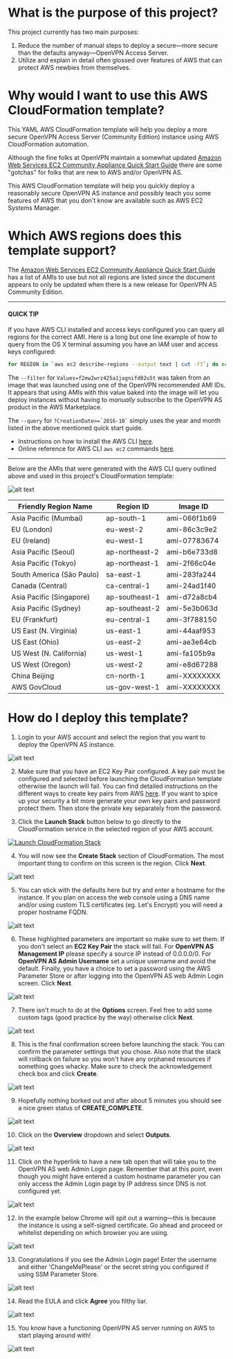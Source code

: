 # What is the purpose of this project?

This project currently has two main purposes:

1. Reduce the number of manual steps to deploy a secure&mdash;more secure than the defaults anyway&mdash;OpenVPN Access Server.
2. Utilize and explain in detail often glossed over features of AWS that can protect AWS newbies from themselves. 

# Why would I want to use this AWS CloudFormation template?

This YAML AWS CloudFormation template will help you deploy a more secure OpenVPN Access Server (Community Edition) instance using AWS CloudFormation automation.

Although the fine folks at OpenVPN maintain a somewhat updated [Amazon Web Services EC2 Community Appliance Quick Start Guide](https://docs.openvpn.net/how-to-tutorialsguides/virtual-platforms/amazon-ec2-appliance-ami-quick-start-guide/) there are some "gotchas" for folks that are new to AWS and/or OpenVPN AS.

This AWS CloudFormation template will help you quickly deploy a reasonably secure OpenVPN AS instance and possibly teach you some features of AWS that you don't know are available such as AWS EC2 Systems Manager.

# Which AWS regions does this template support?

The [Amazon Web Services EC2 Community Appliance Quick Start Guide](https://docs.openvpn.net/how-to-tutorialsguides/virtual-platforms/amazon-ec2-appliance-ami-quick-start-guide/) has a list of AMIs to use but not all regions are listed since the document appears to only be updated when there is a new release for OpenVPN AS Community Edition.

---

#### QUICK TIP
If you have AWS CLI installed and access keys configured you can query all regions for the correct AMI. Here is a long but one line example of how to query from the OS X terminal assuming you have an IAM user and access keys configured:

```bash
for REGION in `aws ec2 describe-regions --output text | cut -f3`; do echo "Listing instances in region: $REGION..." && aws ec2 describe-images --owners aws-marketplace --filters "Name=product-code,Values=f2ew2wrz425a1jagnifd02u5t" --query 'Images[?CreationDate>=`2016-10`].{ID:ImageId,DATE:CreationDate}' --region $REGION --output text; done
```
The `--filter` for `Values=f2ew2wrz425a1jagnifd02u5t` was taken from an image that was launched using one of the OpenVPN recommended AMI IDs. It appears that using AMIs with this value baked into the image will let you deploy instances without having to *manually* subscribe to the OpenVPN AS product in the AWS Marketplace.

The `--query` for `` ?CreationDate>=`2016-10` `` simply uses the year and month listed in the above mentioned quick start guide.

* Instructions on how to install the AWS CLI [here](http://docs.aws.amazon.com/cli/latest/userguide/installing.html).
* Online reference for AWS CLI `aws ec2` commands [here](http://docs.aws.amazon.com/cli/latest/reference/ec2/index.html#cli-aws-ec2).

---

Below are the AMIs that were generated with the AWS CLI query outlined above and used in this project's CloudFormation template:

![alt text](https://github.com/virtualjj/automated-openvpnas/blob/master/images/readme/automated-openvpnas-readme-cli-query.jpg "Example aws ec2 describe-instances AWS CLI command")

| Friendly Region Name | Region ID | Image ID  |
| --- |---| ---|
| Asia Pacific (Mumbai) | ap-south-1 |ami-066f1b69 |
| EU (London) | eu-west-2 |ami-86c3c9e2 |
| EU (Ireland) | eu-west-1 | ami-07783674 |
| Asia Pacific (Seoul) | ap-northeast-2 | ami-b6e733d8 |
| Asia Pacific (Tokyo) | ap-northeast-1 | ami-2f66c04e |
| South America (São Paulo) | sa-east-1 | ami-283fa244 |
| Canada (Central) | ca-central-1 | ami-24ad1f40 |
| Asia Pacific (Singapore) | ap-southeast-1 | ami-d72a8cb4 |
| Asia Pacific (Sydney) | ap-southeast-2 | ami-5e3b063d |
| EU (Frankfurt) | eu-central-1 | ami-3f788150 |
| US East (N. Virginia) | us-east-1 | ami-44aaf953 |
| US East (Ohio) | us-east-2 | ami-ae3e64cb |
| US West (N. California) | us-west-1 | ami-fa105b9a |
| US West (Oregon) | us-west-2 | ami-e8d67288 |
| China Beijing | cn-north-1 | ami-XXXXXXXX |
| AWS GovCloud | us-gov-west-1 | ami-XXXXXXXX |

# How do I deploy this template?

1. Login to your AWS account and select the region that you want to deploy the OpenVPN AS instance.

![alt text](https://github.com/virtualjj/automated-openvpnas/blob/master/images/readme/automated-openvpnas-readme-login-oregon.jpg "Example logging into AWS console and selecting a region.")

2. Make sure that you have an EC2 Key Pair configured. A key pair must be configured and selected before launching the CloudFormation template otherwise the launch will fail. You can find detailed instructions on the different ways to create key pairs from AWS [here](http://docs.aws.amazon.com/AWSEC2/latest/UserGuide/ec2-key-pairs.html). If you want to spice up your security a bit more generate your own key pairs and password protect them. Then store the private key separately from the password.

3. Click the **Launch Stack** button below to go directly to the CloudFormation service in the selected region of your AWS account.

[![Launch CloudFormation Stack](https://s3.amazonaws.com/cloudformation-examples/cloudformation-launch-stack.png
)](https://console.aws.amazon.com/cloudformation/home?region=us-west-2#/stacks/new?stackName=openvpnas&templateURL=https://s3-us-west-2.amazonaws.com/github.automated-openvpnas/automate-openvpnas.yml)

4. You will now see the **Create Stack** section of CloudFormation. The most important thing to confirm on this screen is the region. Click **Next**.

![alt text](https://github.com/virtualjj/automated-openvpnas/blob/master/images/readme/automated-openvpnas-readme-create-stack.jpg "Create Stack in CloudFormation")

5. You can stick with the defaults here but try and enter a hostname for the instance. If you plan on access the web console using a DNS name and/or using custom TLS certificates (eg. Let's Encrypt) you will need a proper hostname FQDN.

![alt text](https://github.com/virtualjj/automated-openvpnas/blob/master/images/readme/automated-openvpnas-readme-specify-details-p1.jpg "Specify details - Part 1")

6. These highlighted parameters are important so make sure to set them. If you don't select an **EC2 Key Pair** the stack will fail. For **OpenVPN AS Management IP** please specify a source IP instead of 0.0.0.0/0. For **OpenVPN AS Admin Username** set a unique username and avoid the default. Finally, you have a choice to set a password using the AWS Parameter Store or after logging into the OpenVPN AS web Admin Login screen. Click **Next**.

![alt text](https://github.com/virtualjj/automated-openvpnas/blob/master/images/readme/automated-openvpnas-readme-specify-details-p2.jpg "Specify details - Part 2")

7. There isn't much to do at the **Options** screen. Feel free to add some custom tags (good practice by the way) otherwise click **Next**.

![alt text](https://github.com/virtualjj/automated-openvpnas/blob/master/images/readme/automated-openvpnas-readme-create-stack-options.jpg "Create Stack Options")

8. This is the final confirmation screen before launching the stack. You can confirm the parameter settings that you chose. Also note that the stack will rollback on failure so you won't have any orphaned resources if something goes whacky. Make sure to check the acknowledgement check box and click **Create**.

![alt text](https://github.com/virtualjj/automated-openvpnas/blob/master/images/readme/automated-openvpnas-readme-create-stack-final.jpg "Create Stack - Create")

9. Hopefully nothing borked out and after about 5 minutes you should see a nice green status of **CREATE_COMPLETE**.

![alt text](https://github.com/virtualjj/automated-openvpnas/blob/master/images/readme/automated-openvpnas-readme-create-complete.jpg "Create Stack - Complete")

10. Click on the **Overview** dropdown and select **Outputs**.

![alt text](https://github.com/virtualjj/automated-openvpnas/blob/master/images/readme/automated-openvpnas-readme-stack-outputs.jpg "Get Stack Outputs")

11. Click on the hyperlink to have a new tab open that will take you to the OpenVPN AS web Admin Login page. Remember that at this point, even though you might have entered a custom hostname parameter you can only access the Admin Login page by IP address since DNS is not configured yet. 

![alt text](https://github.com/virtualjj/automated-openvpnas/blob/master/images/readme/automated-openvpnas-readme-stack-outputs-login-url.jpg "Get Web Admin Login URL")

12. In the example below Chrome will spit out a warning&mdash;this is because the instance is using a self-signed certificate. Go ahead and proceed or whitelist depending on which browser you are using.

![alt text](https://github.com/virtualjj/automated-openvpnas/blob/master/images/readme/automated-openvpnas-readme-connection-not-private.jpg "Get Your Connection Is Not Private Example")

13. Congratulations if you see the Admin Login page! Enter the username and either 'ChangeMePlease' or the secret string you configured if using SSM Parameter Store.

![alt text](https://github.com/virtualjj/automated-openvpnas/blob/master/images/readme/automated-openvpnas-readme-admin-login.jpg "OpenVPN AS Admin Login")

14. Read the EULA and click **Agree** you filthy liar. 

![alt text](https://github.com/virtualjj/automated-openvpnas/blob/master/images/readme/automated-openvpnas-readme-eula-agree.jpg "OpenVPN AS EULA")

15. You know have a functioning OpenVPN AS server running on AWS to start playing around with!

![alt text](https://github.com/virtualjj/automated-openvpnas/blob/master/images/readme/automated-openvpnas-readme-login-success.jpg "OpenVPN AS Successful Login")




